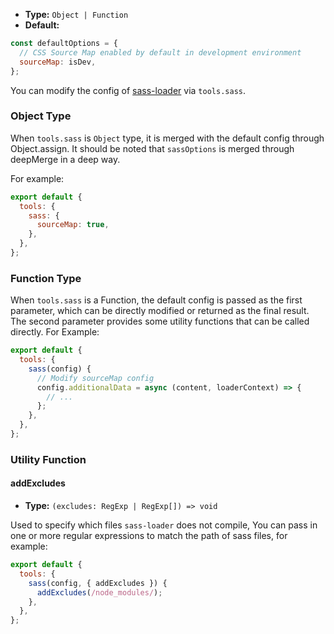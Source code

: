 - **Type:** `Object | Function`
- **Default:**

```js
const defaultOptions = {
  // CSS Source Map enabled by default in development environment
  sourceMap: isDev,
};
```

You can modify the config of [sass-loader](https://github.com/webpack-contrib/sass-loader) via `tools.sass`.

### Object Type

When `tools.sass` is `Object` type, it is merged with the default config through Object.assign. It should be noted that `sassOptions` is merged through deepMerge in a deep way.

For example:

```js
export default {
  tools: {
    sass: {
      sourceMap: true,
    },
  },
};
```

### Function Type

When `tools.sass` is a Function, the default config is passed as the first parameter, which can be directly modified or returned as the final result. The second parameter provides some utility functions that can be called directly. For Example:

```js
export default {
  tools: {
    sass(config) {
      // Modify sourceMap config
      config.additionalData = async (content, loaderContext) => {
        // ...
      };
    },
  },
};
```

### Utility Function

#### addExcludes

- **Type:** `(excludes: RegExp | RegExp[]) => void`

Used to specify which files `sass-loader` does not compile, You can pass in one or more regular expressions to match the path of sass files, for example:

```js
export default {
  tools: {
    sass(config, { addExcludes }) {
      addExcludes(/node_modules/);
    },
  },
};
```
